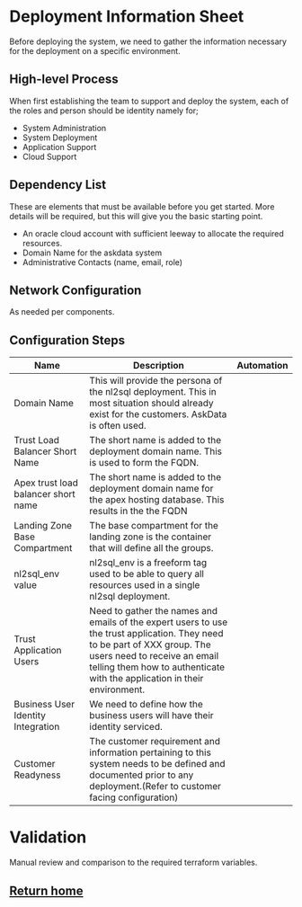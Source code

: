 # Deployment Information Sheet

Before deploying the system, we need to gather the information necessary for the deployment on a specific environment.

## High-level Process

When first establishing the team to support and deploy the system, each of the roles and person should be identity namely for;

- System Administration
- System Deployment
- Application Support
- Cloud Support

## Dependency List

These are elements that must be available before you get started. More details will be required, but this will give you the basic starting point.

- An oracle cloud account with sufficient leeway to allocate the required resources.
- Domain Name for the askdata system
- Administrative Contacts (name, email, role)

## Network Configuration

As needed per components. 

## Configuration Steps

| Name | Description | Automation |
|------|-------------|------------|
|Domain Name | This will provide the persona of the nl2sql deployment. This in most situation should already exist for the customers. AskData is often used.||
|Trust Load Balancer Short Name | The short name is added to the deployment domain name. This is used to form the FQDN.||
|Apex trust load balancer short name | The short name is added to the deployment domain name for the apex hosting database. This results in the the FQDN ||
|Landing Zone Base Compartment | The base compartment for the landing zone is the container that will define all the groups.||
|nl2sql_env value | nl2sql_env is a freeform tag used to be able to query all resources used in a single nl2sql deployment. ||
|Trust Application Users | Need to gather the names and emails of the expert users to use the trust application. They need to be part of XXX group. The users need to receive an email telling them how to authenticate with the application in their environment.||
| Business User Identity Integration| We need to define how the business users will have their identity serviced. ||
| Customer Readyness |The customer requirement and information pertaining to this system needs to be defined and documented prior to any deployment.(Refer to customer facing configuration) ||

# Validation

Manual review and comparison to the required terraform variables.

## [Return home](../../../README.md)